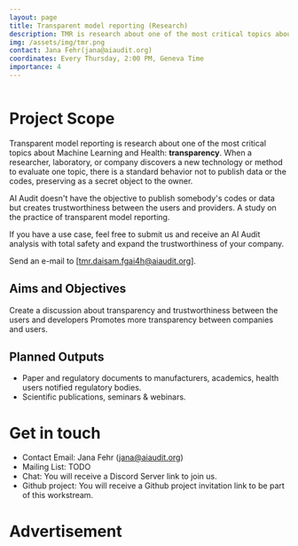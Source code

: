 ```yaml
---
layout: page
title: Transparent model reporting (Research)
description: TMR is research about one of the most critical topics about ML4H: transparency.
img: /assets/img/tmr.png
contact: Jana Fehr(jana@aiaudit.org)
coordinates: Every Thursday, 2:00 PM, Geneva Time
importance: 4
---
```


<div class="row">
    <div class="col-sm mt-3 mt-md-0">
        <img class="img-fluid rounded z-depth-1" src="{{ '/assets/img/ap_logo.jpg' | relative_url }}" alt="" title=""/>
    </div>
</div>

# Project Scope
Transparent model reporting is research about one of the most critical topics about Machine Learning and Health: **transparency**. When a researcher, laboratory, or company discovers a new technology or method to evaluate one topic, there is a standard behavior not to publish data or the codes, preserving as a secret object to the owner.

AI Audit doesn't have the objective to publish somebody's codes or data but creates trustworthiness between the users and providers. A study on the practice of transparent model reporting.

If you have a use case, feel free to submit us and receive an AI Audit analysis with total safety and expand the trustworthiness of your company.

Send an e-mail to [tmr.daisam.fgai4h@aiaudit.org].

## Aims and Objectives
Create a discussion about transparency and trustworthiness between the users and developers
Promotes more transparency between companies and users.

## Planned Outputs
* Paper and regulatory documents to manufacturers, academics, health users notified regulatory bodies.
* Scientific publications, seminars & webinars.

# Get in touch
* Contact Email: Jana Fehr (jana@aiaudit.org)
* Mailing List: TODO
* Chat: You will receive a Discord Server link to join us.
* Github project: You will receive a Github project invitation link to be part of this workstream.

# Advertisement

<div class="row">
    <div class="col-sm mt-3 mt-md-0">
        <img class="img-fluid rounded z-depth-1" src="{{ '/assets/img/flyer_tmr.png' | relative_url }}" alt="" title="example image"/>
    </div>
</div>
